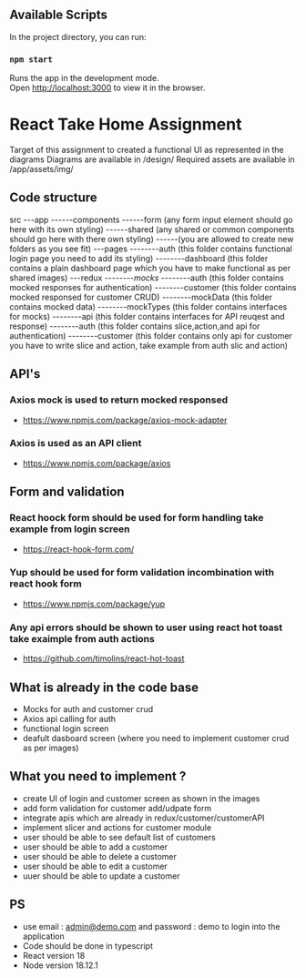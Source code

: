 ## Available Scripts

In the project directory, you can run:

### `npm start`

Runs the app in the development mode.\
Open [http://localhost:3000](http://localhost:3000) to view it in the browser.

# React Take Home Assignment

Target of this assignment to created a functional UI as represented in the diagrams
Diagrams are available in /design/
Required assets are available in /app/assets/img/

## Code structure

src
---app
------components
------form (any form input element should go here with its own styling)
------shared (any shared or common components should go here with there own styling)
------(you are allowed to create new folders as you see fit)
---pages
--------auth (this folder contains functional login page you need to add its styling)
--------dashboard (this folder contains a plain dashboard page which you have to make functional as per shared images)
---redux
--------_mocks_
--------auth (this folder contains mocked responses for authentication)
--------customer (this folder contains mocked responsed for customer CRUD)
--------mockData (this folder contains mocked data)
--------mockTypes (this folder contains interfaces for mocks)
--------api (this folder contains interfaces for API reuqest and response)
--------auth (this folder contains slice,action,and api for authentication)
--------customer (this folder contains only api for customer you have to write slice and action, take example from auth slic and action)

## API's

### Axios mock is used to return mocked responsed

- https://www.npmjs.com/package/axios-mock-adapter

### Axios is used as an API client

- https://www.npmjs.com/package/axios

## Form and validation

### React hoock form should be used for form handling take example from login screen

- https://react-hook-form.com/

### Yup should be used for form validation incombination with react hook form

- https://www.npmjs.com/package/yup

### Any api errors should be shown to user using react hot toast take exaimple from auth actions

- https://github.com/timolins/react-hot-toast

## What is already in the code base

- Mocks for auth and customer crud
- Axios api calling for auth
- functional login screen
- deafult dasboard screen (where you need to implement customer crud as per images)

## What you need to implement ?

- create UI of login and customer screen as shown in the images
- add form validation for customer add/udpate form
- integrate apis which are already in redux/customer/customerAPI
- implement slicer and actions for customer module
- user should be able to see default list of customers
- user should be able to add a customer
- user should be able to delete a customer
- user should be able to edit a customer
- uuer should be able to update a customer

## PS

- use email : admin@demo.com and password : demo to login into the application
- Code should be done in typescript
- React version 18
- Node version 18.12.1
